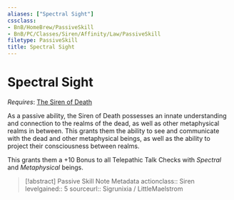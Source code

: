 ```yaml
---
aliases: ["Spectral Sight"]
cssclass:
- BnB/HomeBrew/PassiveSkill
- BnB/PC/Classes/Siren/Affinity/Law/PassiveSkill
filetype: PassiveSkill
title: Spectral Sight
---
```


# Spectral Sight
*Requires*: [The Siren of Death](Siren%20of%20Death.md)

As a passive ability, the Siren of Death possesses an innate understanding and connection to the realms of the dead, as well as other metaphysical realms in between. This grants them the ability to see and communicate with the dead and other metaphysical beings, as well as the ability to project their consciousness between realms.

This grants them a +10 Bonus to all Telepathic Talk Checks with *Spectral* and *Metaphysical* beings.

>[!abstract] Passive Skill Note Metadata
> actionclass:: Siren
> levelgained:: 5
> sourceurl:: Sigrunixia / LittleMaelstrom
